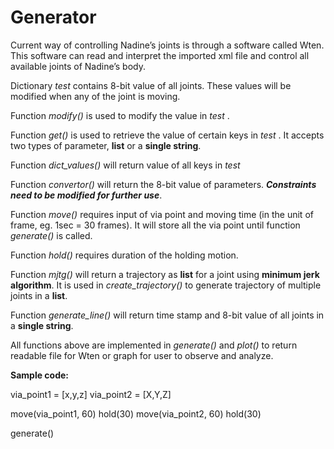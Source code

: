 # Generator

Current way of controlling Nadine’s joints is through a software called Wten.
This software can read and interpret the imported xml file and control all available joints of Nadine’s body.

Dictionary *test* contains 8-bit value of all joints. These values will be modified when any of the joint is moving.

Function *modify()* is used to modify the value in *test* .

Function *get()* is used to retrieve the value of certain keys in *test* . It accepts two types of parameter, **list** or a **single string**. 

Function *dict_values()* will return value of all keys in *test*

Function *convertor()* will return the 8-bit value of parameters.
***Constraints need to be modified for further use***.

Function *move()* requires input of via point and moving time (in the unit of frame, eg. 1sec = 30 frames).
It will store all the via point until function *generate()* is called.

Function *hold()* requires duration of the holding motion.

Function *mjtg()* will return a trajectory as **list** for a joint using **minimum jerk algorithm**.
It is used in *create_trajectory()* to generate trajectory of multiple joints in a **list**.

Function *generate_line()* will return time stamp and 8-bit value of all joints in a **single string**.

All functions above are implemented in *generate()* and *plot()* to return readable file for Wten or graph for user to observe and analyze.

**Sample code:**

via_point1 = [x,y,z]
via_point2 = [X,Y,Z]

move(via_point1, 60)
hold(30)
move(via_point2, 60)
hold(30)

generate()
